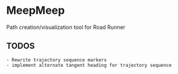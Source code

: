 # MeepMeep
Path creation/visualization tool for Road Runner


## TODOS
    - Rewrite trajectory sequence markers
    - implement alternate tangent heading for trajectory sequence